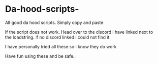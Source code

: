 # Da-hood-scripts-
All good da hood scripts. Simply copy and paste 

If the script does not work. Head over to the discord i have linked next to the loadstring. if no discord linked i could not find it.

I have personally tried all these so i know they do work 

Have fun using these and be safe..
